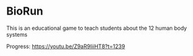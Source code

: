 # BioRun
This is an educational game to teach students about the 12 human body systems

Progress: https://youtu.be/Z9aR9IiiHT8?t=1239
